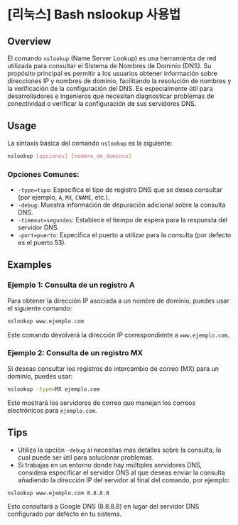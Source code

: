 # [리눅스] Bash nslookup 사용법

## Overview
El comando `nslookup` (Name Server Lookup) es una herramienta de red utilizada para consultar el Sistema de Nombres de Dominio (DNS). Su propósito principal es permitir a los usuarios obtener información sobre direcciones IP y nombres de dominio, facilitando la resolución de nombres y la verificación de la configuración del DNS. Es especialmente útil para desarrolladores e ingenieros que necesitan diagnosticar problemas de conectividad o verificar la configuración de sus servidores DNS.

## Usage
La sintaxis básica del comando `nslookup` es la siguiente:

```bash
nslookup [opciones] [nombre_de_dominio]
```

### Opciones Comunes:
- `-type=tipo`: Especifica el tipo de registro DNS que se desea consultar (por ejemplo, `A`, `MX`, `CNAME`, etc.).
- `-debug`: Muestra información de depuración adicional sobre la consulta DNS.
- `-timeout=segundos`: Establece el tiempo de espera para la respuesta del servidor DNS.
- `-port=puerto`: Especifica el puerto a utilizar para la consulta (por defecto es el puerto 53).

## Examples
### Ejemplo 1: Consulta de un registro A
Para obtener la dirección IP asociada a un nombre de dominio, puedes usar el siguiente comando:

```bash
nslookup www.ejemplo.com
```

Este comando devolverá la dirección IP correspondiente a `www.ejemplo.com`.

### Ejemplo 2: Consulta de un registro MX
Si deseas consultar los registros de intercambio de correo (MX) para un dominio, puedes usar:

```bash
nslookup -type=MX ejemplo.com
```

Esto mostrará los servidores de correo que manejan los correos electrónicos para `ejemplo.com`.

## Tips
- Utiliza la opción `-debug` si necesitas más detalles sobre la consulta, lo cual puede ser útil para solucionar problemas.
- Si trabajas en un entorno donde hay múltiples servidores DNS, considera especificar el servidor DNS al que deseas enviar la consulta añadiendo la dirección IP del servidor al final del comando, por ejemplo:

```bash
nslookup www.ejemplo.com 8.8.8.8
```

Esto consultará a Google DNS (8.8.8.8) en lugar del servidor DNS configurado por defecto en tu sistema.